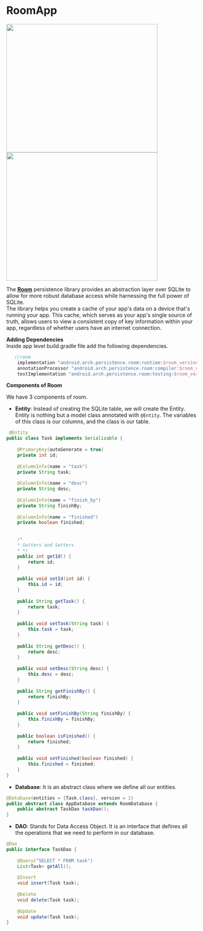 # RoomApp  

<p float="left">
  <img src="https://www.techotopia.com/images/0/04/Room_architecture_diagram.png" height="340" width="400" />
  <img src="https://coderain.ir/wp-content/uploads/1_xK4WW-i__up51vXdXsCudA.png"  height="340" width="400" /> 
</p>


The **[Room](https://developer.android.com/training/data-storage/room)** persistence library provides an abstraction layer over SQLite to allow for more robust database access while harnessing the full power of SQLite.  
The library helps you create a cache of your app's data on a device that's running your app. This cache, which serves as your app's single source of truth, allows users to view a consistent copy of key information within your app, regardless of whether users have an internet connection.  

**Adding Dependencies**  
Inside app level build.gradle file add the following dependencies.  

```gradle
   //room
    implementation "android.arch.persistence.room:runtime:$room_version"
    annotationProcessor "android.arch.persistence.room:compiler:$room_version"
    testImplementation "android.arch.persistence.room:testing:$room_version"
```

**Components of Room**  

We have 3 components of room.  
- **Entity**: Instead of creating the SQLite table, we will create the Entity. Entity is nothing but a model class annotated with `@Entity`. The variables of this class is our columns, and the class is our table.  

```java
 @Entity
public class Task implements Serializable {
 
    @PrimaryKey(autoGenerate = true)
    private int id;
 
    @ColumnInfo(name = "task")
    private String task;
 
    @ColumnInfo(name = "desc")
    private String desc;
 
    @ColumnInfo(name = "finish_by")
    private String finishBy;
 
    @ColumnInfo(name = "finished")
    private boolean finished;
 
 
    /*
    * Getters and Setters
    * */
    public int getId() {
        return id;
    }
 
    public void setId(int id) {
        this.id = id;
    }
 
    public String getTask() {
        return task;
    }
 
    public void setTask(String task) {
        this.task = task;
    }
 
    public String getDesc() {
        return desc;
    }
 
    public void setDesc(String desc) {
        this.desc = desc;
    }
 
    public String getFinishBy() {
        return finishBy;
    }
 
    public void setFinishBy(String finishBy) {
        this.finishBy = finishBy;
    }
 
    public boolean isFinished() {
        return finished;
    }
 
    public void setFinished(boolean finished) {
        this.finished = finished;
    }
}
```

- **Database**: It is an abstract class where we define all our entities.  
```java
@Database(entities = {Task.class}, version = 1)
public abstract class AppDatabase extends RoomDatabase {
    public abstract TaskDao taskDao();
}
```

- **DAO**: Stands for Data Access Object. It is an interface that defines all the operations that we need to perform in our database.    
```java
@Dao
public interface TaskDao {
 
    @Query("SELECT * FROM task")
    List<Task> getAll();
 
    @Insert
    void insert(Task task);
 
    @Delete
    void delete(Task task);
 
    @Update
    void update(Task task);
}
```



